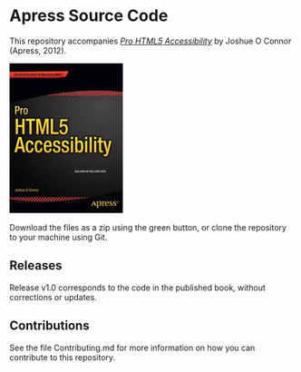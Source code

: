 # Apress Source Code

This repository accompanies [*Pro HTML5 Accessibility*](http://www.apress.com/9781430241942) by Joshue O Connor (Apress, 2012).

![Cover image](9781430241942.jpg)

Download the files as a zip using the green button, or clone the repository to your machine using Git.

## Releases

Release v1.0 corresponds to the code in the published book, without corrections or updates.

## Contributions

See the file Contributing.md for more information on how you can contribute to this repository.
